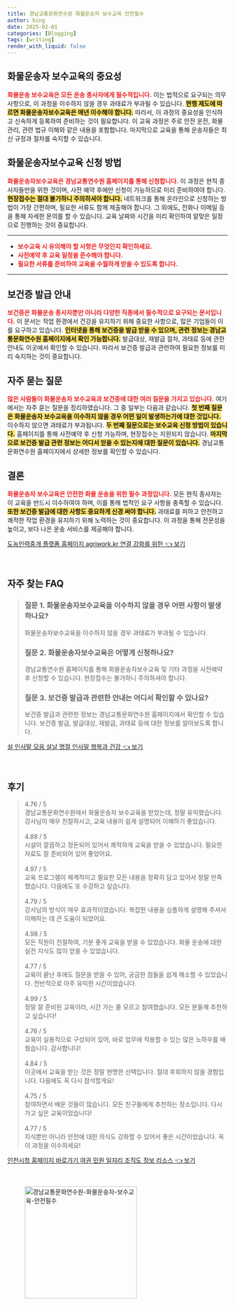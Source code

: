 ```yaml
---
title: 경남교통문화연수원 화물운송자 보수교육 안전필수
author: bing
date: 2025-02-01
categories: [Blogging]
tags: [writing]
render_with_liquid: false
---
```



<h2 id='화물운송자 보수교육의 중요성'>화물운송자 보수교육의 중요성</h2>

<p><b><span style="color: #ee2323;">화물운송 보수교육은 모든 운송 종사자에게 필수적입니다.</span></b> 이는 법적으로 요구되는 의무 사항으로, 이 과정을 이수하지 않을 경우 과태료가 부과될 수 있습니다. <b><span style="background-color: #ffe066;">현행 제도에 따르면 화물운송자보수교육은 매년 이수해야 합니다.</span></b> 따라서, 이 과정의 중요성을 인식하고 신속하게 등록하여 준비하는 것이 필요합니다. 이 교육 과정은 주로 안전 운전, 화물 관리, 관련 법규 이해와 같은 내용을 포함합니다. 마지막으로 교육을 통해 운송자들은 최신 규정과 절차를 숙지할 수 있습니다.</p>

<h2 id='신청 방법'>화물운송자보수교육 신청 방법</h2>

<p><b><span style="color: #ee2323;">화물운송자보수교육은 경남교통연수원 홈페이지를 통해 신청합니다.</span></b> 이 과정은 현직 종사자들만을 위한 것이며, 사전 예약 후에만 신청이 가능하므로 미리 준비하여야 합니다. <b><span style="background-color: #ffe066;">현장접수는 절대 불가하니 주의하셔야 합니다.</span></b> 네트워크를 통해 온라인으로 신청하는 방법이 가장 간편하며, 필요한 서류도 함께 제출해야 합니다. 그 외에도, 전화나 이메일 등을 통해 자세한 문의를 할 수 있습니다. 교육 날짜와 시간을 미리 확인하여 알맞은 일정으로 진행하는 것이 중요합니다.</p>

<hr />

<ul>
    <li><b><span style="color: #ee2323;">보수교육 시 유의해야 할 사항은 무엇인지 확인하세요.</span></b></li>
    <li><b><span style="color: #ee2323;">사전예약 후 교육 일정을 준수해야 합니다.</span></b></li>
    <li><b><span style="color: #ee2323;">필요한 서류를 준비하여 교육을 수월하게 받을 수 있도록 합니다.</span></b></li>
</ul>

<hr />

<h2 id='보건증 발급 안내'>보건증 발급 안내</h2>

<p><b><span style="color: #ee2323;">보건증은 화물운송 종사자뿐만 아니라 다양한 직종에서 필수적으로 요구되는 문서입니다.</span></b> 이 문서는 작업 환경에서 건강을 유지하기 위해 중요한 사항으로, 많은 기업들이 이를 요구하고 있습니다. <b><span style="background-color: #ffe066;">인터넷을 통해 보건증을 발급 받을 수 있으며, 관련 정보는 경남교통문화연수원 홈페이지에서 확인 가능합니다.</span></b> 발급대상, 재발급 절차, 과태료 등에 관한 안내도 이곳에서 확인할 수 있습니다. 따라서 보건증 발급과 관련하여 필요한 정보를 미리 숙지하는 것이 중요합니다.</p>

<h2 id='자주 묻는 질문'>자주 묻는 질문</h2>

<p><b><span style="color: #ee2323;">많은 사람들이 화물운송자 보수교육과 보건증에 대한 여러 질문을 가지고 있습니다.</span></b> 여기에서는 자주 묻는 질문을 정리하였습니다. 그 중 일부는 다음과 같습니다. <b><span style="background-color: #ffe066;">첫 번째 질문은 화물운송자 보수교육을 이수하지 않을 경우 어떤 일이 발생하는가에 대한 것입니다.</span></b> 이수하지 않으면 과태료가 부과됩니다. <b><span style="background-color: #ffe066;">두 번째 질문으로는 보수교육 신청 방법이 있습니다.</span></b> 홈페이지를 통해 사전예약 후 신청 가능하며, 현장접수는 지원되지 않습니다. <b><span style="background-color: #ffe066;">마지막으로 보건증 발급 관련 정보는 어디서 얻을 수 있는지에 대한 질문이 있습니다.</span></b> 경남교통문화연수원 홈페이지에서 상세한 정보를 확인할 수 있습니다.</p>

<h2 id='결론'>결론</h2>

<p><b><span style="color: #ee2323;">화물운송자 보수교육은 안전한 화물 운송을 위한 필수 과정입니다.</span></b> 모든 현직 종사자는 이 교육을 반드시 이수하여야 하며, 이를 통해 법적인 요구 사항을 충족할 수 있습니다. <b><span style="background-color: #ffe066;">또한 보건증 발급에 대한 사항도 중요하게 신경 써야 합니다.</span></b> 과태료를 피하고 안전하고 쾌적한 작업 환경을 유지하기 위해 노력하는 것이 중요합니다. 이 과정을 통해 전문성을 높이고, 보다 나은 운송 서비스를 제공해야 합니다.</p>


<p><a class="click-button" title="도농인력중개 플랫폼 홈페이지 agriwork.kr 연결 강화를 위한" href="https://yellowplanner.github.io/posts/%EB%8F%84%EB%86%8D%EC%9D%B8%EB%A0%A5%EC%A4%91%EA%B0%9C-%ED%94%8C%EB%9E%AB%ED%8F%BC-%ED%99%88%ED%8E%98%EC%9D%B4%EC%A7%80-agriwork.kr-%EC%97%B0%EA%B2%B0-%EA%B0%95%ED%99%94%EB%A5%BC-%EC%9C%84%ED%95%9C/" rel="dofollow">도농인력중개 플랫폼 홈페이지 agriwork.kr 연결 강화를 위한 👈 보기</a></p><br>
<h2 id='자주_찾는_FAQ'>자주 찾는 FAQ</h2>
<div itemscope="" itemtype="https://schema.org/FAQPage">
<blockquote>
<div itemscope="" itemprop="mainEntity" itemtype="https://schema.org/Question">
<h3 itemprop="name">질문 1. 화물운송자보수교육을 이수하지 않을 경우 어떤 사항이 발생하나요?</h3>
<div itemscope="" itemprop="acceptedAnswer" itemtype="https://schema.org/Answer">
<span itemprop="text">
<p>화물운송자보수교육을 이수하지 않을 경우 과태료가 부과될 수 있습니다.</p>
</span>
</div>
</div>
<div itemscope="" itemprop="mainEntity" itemtype="https://schema.org/Question">
<h3 itemprop="name">질문 2. 화물운송자보수교육은 어떻게 신청하나요?</h3>
<div itemscope="" itemprop="acceptedAnswer" itemtype="https://schema.org/Answer">
<span itemprop="text">
<p>경남교통연수원 홈페이지를 통해 화물운송자보수교육 및 기타 과정을 사전예약 후 신청할 수 있습니다. 현장접수는 불가하니 주의하셔야 합니다.</p>
</span>
</div>
</div>
<div itemscope="" itemprop="mainEntity" itemtype="https://schema.org/Question">
<h3 itemprop="name">질문 3. 보건증 발급과 관련한 안내는 어디서 확인할 수 있나요?</h3>
<div itemscope="" itemprop="acceptedAnswer" itemtype="https://schema.org/Answer">
<span itemprop="text">
<p>보건증 발급과 관련한 정보는 경남교통문화연수원 홈페이지에서 확인할 수 있습니다. 보건증 발급, 발급대상, 재발급, 과태료 등에 대한 정보를 알아보도록 합니다.</p>
</span>
</div>
</div>
</blockquote>
</div>
<p><a class="click-button" title="설 인사말 모음 설날 명절 인사말 행복과 건강" href="https://yellowplanner.github.io/posts/%EC%84%A4-%EC%9D%B8%EC%82%AC%EB%A7%90-%EB%AA%A8%EC%9D%8C-%EC%84%A4%EB%82%A0-%EB%AA%85%EC%A0%88-%EC%9D%B8%EC%82%AC%EB%A7%90-%ED%96%89%EB%B3%B5%EA%B3%BC-%EA%B1%B4%EA%B0%95/" rel="dofollow">설 인사말 모음 설날 명절 인사말 행복과 건강 👈 보기</a></p><br>
<h2 id='후기'>후기</h2>
<div itemscope itemtype="https://schema.org/Product">
  <blockquote>
  <div itemprop="review" itemscope itemtype="https://schema.org/Review">
      <div itemprop="reviewRating" itemscope itemtype="https://schema.org/Rating"> <span itemprop="ratingValue">4.76</span> / <span itemprop="bestRating">5</span> </div>
      <span itemprop="reviewBody">경남교통문화연수원에서 화물운송자 보수교육을 받았는데, 정말 유익했습니다. 강사님이 매우 친절하시고, 교육 내용이 쉽게 설명되어 이해하기 좋았습니다.</span>
  </div>
  <br>
  <div itemprop="review" itemscope itemtype="https://schema.org/Review">
      <div itemprop="reviewRating" itemscope itemtype="https://schema.org/Rating"> <span itemprop="ratingValue">4.88</span> / <span itemprop="bestRating">5</span> </div>
      <span itemprop="reviewBody">시설이 깔끔하고 정돈되어 있어서 쾌적하게 교육을 받을 수 있었습니다. 필요한 자료도 잘 준비되어 있어 좋았어요.</span>
  </div>
  <br>
  <div itemprop="review" itemscope itemtype="https://schema.org/Review">
      <div itemprop="reviewRating" itemscope itemtype="https://schema.org/Rating"> <span itemprop="ratingValue">4.97</span> / <span itemprop="bestRating">5</span> </div>
      <span itemprop="reviewBody">교육 프로그램이 체계적이고 필요한 모든 내용을 정확히 담고 있어서 정말 만족했습니다. 다음에도 또 수강하고 싶습니다.</span>
  </div>
  <br>
  <div itemprop="review" itemscope itemtype="https://schema.org/Review">
      <div itemprop="reviewRating" itemscope itemtype="https://schema.org/Rating"> <span itemprop="ratingValue">4.79</span> / <span itemprop="bestRating">5</span> </div>
      <span itemprop="reviewBody">강사님의 방식이 매우 효과적이었습니다. 복잡한 내용을 심플하게 설명해 주셔서 이해하는 데 큰 도움이 되었어요.</span>
  </div>
  <br>
  <div itemprop="review" itemscope itemtype="https://schema.org/Review">
      <div itemprop="reviewRating" itemscope itemtype="https://schema.org/Rating"> <span itemprop="ratingValue">4.98</span> / <span itemprop="bestRating">5</span> </div>
      <span itemprop="reviewBody">모든 직원이 친절하여, 기분 좋게 교육을 받을 수 있었습니다. 화물 운송에 대한 실전 지식도 많이 얻을 수 있었습니다.</span>
  </div>
  <br>
  <div itemprop="review" itemscope itemtype="https://schema.org/Review">
      <div itemprop="reviewRating" itemscope itemtype="https://schema.org/Rating"> <span itemprop="ratingValue">4.77</span> / <span itemprop="bestRating">5</span> </div>
      <span itemprop="reviewBody">교육이 끝난 후에도 질문을 받을 수 있어, 궁금한 점들을 쉽게 해소할 수 있었습니다. 전반적으로 아주 유익한 시간이었습니다.</span>
  </div>
  <br>
  <div itemprop="review" itemscope itemtype="https://schema.org/Review">
      <div itemprop="reviewRating" itemscope itemtype="https://schema.org/Rating"> <span itemprop="ratingValue">4.99</span> / <span itemprop="bestRating">5</span> </div>
      <span itemprop="reviewBody">정말 잘 준비된 교육이라, 시간 가는 줄 모르고 참여했습니다. 모든 분들께 추천하고 싶습니다!</span>
  </div>
  <br>
  <div itemprop="review" itemscope itemtype="https://schema.org/Review">
      <div itemprop="reviewRating" itemscope itemtype="https://schema.org/Rating"> <span itemprop="ratingValue">4.76</span> / <span itemprop="bestRating">5</span> </div>
      <span itemprop="reviewBody">교육이 실용적으로 구성되어 있어, 바로 업무에 적용할 수 있는 많은 노하우를 배웠습니다. 감사합니다!</span>
  </div>
  <br>
  <div itemprop="review" itemscope itemtype="https://schema.org/Review">
      <div itemprop="reviewRating" itemscope itemtype="https://schema.org/Rating"> <span itemprop="ratingValue">4.84</span> / <span itemprop="bestRating">5</span> </div>
      <span itemprop="reviewBody">이곳에서 교육을 받는 것은 정말 현명한 선택입니다. 절대 후회하지 않을 경험입니다. 다음에도 꼭 다시 참석할게요!</span>
  </div>
  <br>
  <div itemprop="review" itemscope itemtype="https://schema.org/Review">
      <div itemprop="reviewRating" itemscope itemtype="https://schema.org/Rating"> <span itemprop="ratingValue">4.75</span> / <span itemprop="bestRating">5</span> </div>
      <span itemprop="reviewBody">참여하면서 배운 것들이 많습니다. 모든 친구들에게 추천하는 장소입니다. 다시 가고 싶은 교육이었습니다!</span>
  </div>
  <br>
  <div itemprop="review" itemscope itemtype="https://schema.org/Review">
      <div itemprop="reviewRating" itemscope itemtype="https://schema.org/Rating"> <span itemprop="ratingValue">4.77</span> / <span itemprop="bestRating">5</span> </div>
      <span itemprop="reviewBody">지식뿐만 아니라 안전에 대한 의식도 강화할 수 있어서 좋은 시간이었습니다. 꼭 이 과정을 이수하세요!</span>
  </div>
  </blockquote>
</div>
<p><a class="click-button" title="인천시청 홈페이지 바로가기 여권 민원 일자리 조직도 정보 리소스" href="https://yellowplanner.github.io/posts/%EC%9D%B8%EC%B2%9C%EC%8B%9C%EC%B2%AD-%ED%99%88%ED%8E%98%EC%9D%B4%EC%A7%80-%EB%B0%94%EB%A1%9C%EA%B0%80%EA%B8%B0-%EC%97%AC%EA%B6%8C-%EB%AF%BC%EC%9B%90-%EC%9D%BC%EC%9E%90%EB%A6%AC-%EC%A1%B0%EC%A7%81%EB%8F%84-%EC%A0%95%EB%B3%B4-%EB%A6%AC%EC%86%8C%EC%8A%A4/" rel="dofollow">인천시청 홈페이지 바로가기 여권 민원 일자리 조직도 정보 리소스 👈 보기</a></p><br>
<figure class="image"><img src="https://yellowplanner.github.io/assets/img/thumbnail/경남교통문화연수원-화물운송자-보수교육-안전필수.webp" alt="경남교통문화연수원-화물운송자-보수교육-안전필수" width="256" height="256"></figure>